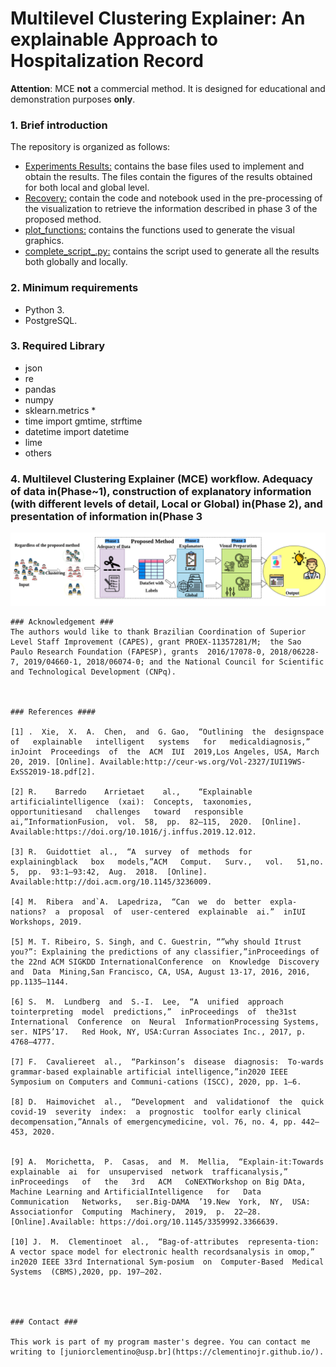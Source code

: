 # Multilevel Clustering Explainer: An explainable Approach to Hospitalization Record


**Attention**: MCE **not** a commercial method. It is designed for educational and demonstration purposes **only**.

### 1. Brief introduction ###
The repository is organized as follows:
  * [Experiments Results:](https://github.com/clementinojr/Multilevel-Clustering-Explainer-an-explainable-Approach-to-EHR/tree/main/Experiments-Result) contains the base files used to implement and obtain the results. The files contain the figures of the results obtained for both local and global level.
  * [Recovery:](https://github.com/clementinojr/Multilevel-Clustering-Explainer-an-explainable-Approach-to-EHR/tree/main/Recovery) contain the code and notebook used in the pre-processing of the visualization to retrieve the information described in phase 3 of the proposed method.
   * [plot_functions:](https://github.com/clementinojr/Multilevel-Clustering-Explainer-an-explainable-Approach-to-EHR/tree/main/plot_functions) contains the functions used to generate the visual graphics.
  * [complete_script_.py:](https://github.com/clementinojr/Multilevel-Clustering-Explainer-an-explainable-Approach-to-EHR/blob/main/complete_script_%20.py) contains the script used to generate all the results both globally and locally.

### 2. Minimum requirements ###

* Python 3.
* PostgreSQL.

### 3. Required Library ###
  * json
  * re
  * pandas 
  * numpy 
  * sklearn.metrics *
  * time import gmtime, strftime
  * datetime import datetime
  * lime
  * others


### 4. Multilevel Clustering Explainer (MCE)  workflow. Adequacy of data in(Phase~1), construction of explanatory information (with different levels of detail, Local or Global) in(Phase 2), and presentation of information in(Phase 3 ###

 ![Main](./fig-general-method.png)




```
### Acknowledgement ###
The authors would like to thank Brazilian Coordination of Superior Level Staff Improvement (CAPES), grant PROEX-11357281/M;  the Sao Paulo Research Foundation (FAPESP), grants  2016/17078-0, 2018/06228-7, 2019/04660-1, 2018/06074-0; and the National Council for Scientific and Technological Development (CNPq).



### References ####

[1] .  Xie,  X.  A.  Chen,  and  G. Gao,  “Outlining  the  designspace   of   explainable   intelligent   systems   for   medicaldiagnosis,”  inJoint  Proceedings  of  the  ACM  IUI  2019,Los Angeles, USA, March 20, 2019. [Online]. Available:http://ceur-ws.org/Vol-2327/IUI19WS-ExSS2019-18.pdf[2].

[2] R.    Barredo    Arrietaet    al.,    “Explainable    artificialintelligence  (xai):  Concepts,  taxonomies,  opportunitiesand   challenges   toward   responsible   ai,”InformationFusion,  vol.  58,  pp.  82–115,  2020.  [Online].  Available:https://doi.org/10.1016/j.inffus.2019.12.012.

[3] R.  Guidottiet  al.,  “A  survey  of  methods  for  explainingblack   box   models,”ACM   Comput.   Surv.,   vol.   51,no.  5,  pp.  93:1–93:42,  Aug.  2018.  [Online].  Available:http://doi.acm.org/10.1145/3236009.

[4] M.  Ribera  and`A.  Lapedriza,  “Can  we  do  better  expla-nations?  a  proposal  of  user-centered  explainable  ai.”  inIUI Workshops, 2019.

[5] M. T. Ribeiro, S. Singh, and C. Guestrin, “”why should Itrust you?”: Explaining the predictions of any classifier,”inProceedings of the 22nd ACM SIGKDD InternationalConference  on  Knowledge  Discovery  and  Data  Mining,San Francisco, CA, USA, August 13-17, 2016, 2016, pp.1135–1144.

[6] S.  M.  Lundberg  and  S.-I.  Lee,  “A  unified  approach  tointerpreting  model  predictions,”  inProceedings  of  the31st  International  Conference  on  Neural  InformationProcessing Systems, ser. NIPS’17.   Red Hook, NY, USA:Curran Associates Inc., 2017, p. 4768–4777.

[7] F.  Cavaliereet  al.,  “Parkinson’s  disease  diagnosis:  To-wards grammar-based explainable artificial intelligence,”in2020 IEEE Symposium on Computers and Communi-cations (ISCC), 2020, pp. 1–6.

[8] D.  Haimovichet  al.,  “Development  and  validationof  the  quick  covid-19  severity  index:  a  prognostic  toolfor early clinical decompensation,”Annals of emergencymedicine, vol. 76, no. 4, pp. 442–453, 2020.


[9] A.  Morichetta,  P.  Casas,  and  M.  Mellia,  “Explain-it:Towards  explainable  ai  for  unsupervised  network  trafficanalysis,”   inProceedings   of   the   3rd   ACM   CoNEXTWorkshop on Big DAta, Machine Learning and ArtificialIntelligence   for   Data   Communication   Networks,   ser.Big-DAMA  ’19.New  York,  NY,  USA:  Associationfor  Computing  Machinery,  2019,  p.  22–28.  [Online].Available: https://doi.org/10.1145/3359992.3366639.

[10] J.  M.  Clementinoet  al.,  “Bag-of-attributes  representa-tion: A vector space model for electronic health recordsanalysis in omop,” in2020 IEEE 33rd International Sym-posium  on  Computer-Based  Medical  Systems  (CBMS),2020, pp. 197–202.




### Contact ###

This work is part of my program master's degree. You can contact me writing to [juniorclementino@usp.br](https://clementinojr.github.io/).
